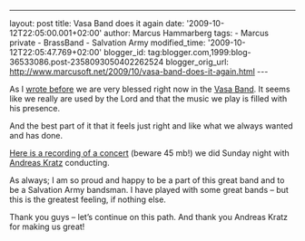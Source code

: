 ---
layout: post
title: Vasa Band does it again
date: '2009-10-12T22:05:00.001+02:00'
author: Marcus Hammarberg
tags: - Marcus
private - BrassBand - Salvation Army
modified_time: '2009-10-12T22:05:47.769+02:00'
blogger_id: tag:blogger.com,1999:blog-36533086.post-2358093050402262524
blogger_orig_url: http://www.marcusoft.net/2009/10/vasa-band-does-it-again.html ---

As I <a
href="http://www.marcusoft.net/2009/09/vasa-band-and-saturday-night-success.html"
target="_blank">wrote before</a> we are very blessed right now in the
<a href="http://www.vasaband.se" target="_blank">Vasa Band</a>. It seems
like we really are used by the Lord and that the music we play is filled
with his presence.

And the best part of it that it feels just right and like what we always
wanted and has done.

<a href="http://dl.getdropbox.com/u/2408484/VasaBand091011.zip"
target="_blank">Here is a recording of a concert</a> (beware 45 mb!) we
did Sunday night with
<a href="http://www.windcorpbrassband.se/members/andreas_k.html"
target="_blank">Andreas Kratz</a> conducting.

As always; I am so proud and happy to be a part of this great band and
to be a Salvation Army bandsman. I have played with some great bands –
but this is the greatest feeling, if nothing else.

Thank you guys – let’s continue on this path. And thank you Andreas
Kratz for making us great!
